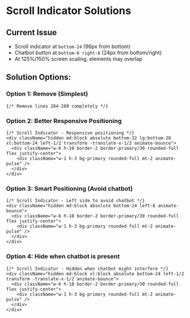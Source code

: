 # Scroll Indicator Solutions

## Current Issue
- Scroll indicator at `bottom-24` (96px from bottom)
- Chatbot button at `bottom-6 right-6` (24px from bottom/right)
- At 125%/150% screen scaling, elements may overlap

## Solution Options:

### Option 1: Remove (Simplest)
```tsx
{/* Remove lines 284-289 completely */}
```

### Option 2: Better Responsive Positioning
```tsx
{/* Scroll Indicator - Responsive positioning */}
<div className="hidden md:block absolute bottom-32 lg:bottom-28 xl:bottom-24 left-1/2 transform -translate-x-1/2 animate-bounce">
  <div className="w-6 h-10 border-2 border-primary/30 rounded-full flex justify-center">
    <div className="w-1 h-3 bg-primary rounded-full mt-2 animate-pulse" />
  </div>
</div>
```

### Option 3: Smart Positioning (Avoid chatbot)
```tsx
{/* Scroll Indicator - Left side to avoid chatbot */}
<div className="hidden md:block absolute bottom-24 left-8 animate-bounce">
  <div className="w-6 h-10 border-2 border-primary/30 rounded-full flex justify-center">
    <div className="w-1 h-3 bg-primary rounded-full mt-2 animate-pulse" />
  </div>
</div>
```

### Option 4: Hide when chatbot is present
```tsx
{/* Scroll Indicator - Hidden when chatbot might interfere */}
<div className="hidden md:block xl:block absolute bottom-24 left-1/2 transform -translate-x-1/2 animate-bounce">
  <div className="w-6 h-10 border-2 border-primary/30 rounded-full flex justify-center">
    <div className="w-1 h-3 bg-primary rounded-full mt-2 animate-pulse" />
  </div>
</div>
```